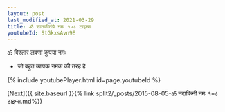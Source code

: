 ```yaml
---
layout: post
last_modified_at: 2021-03-29
title: ॐ सातकीर्तये नमः १०८ टाइम्स
youtubeId: StGkxsAvn9E
---
```

 
 
 ॐ विस्तार लवणा कुपया नमः  
 
 -  जो बहुत व्यापक नमक की तरह है 
 
  
 
  
 
 
 
 
 
 


{% include youtubePlayer.html id=page.youtubeId %}
 
[Next]({{ site.baseurl }}{% link  split2/_posts/2015-08-05-ॐ नंदाकिनी नमः १०८ टाइम्स.md%})
 
